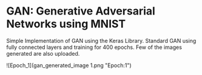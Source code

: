 # GAN: Generative Adversarial Networks using MNIST

Simple Implementation of GAN using the Keras Library. Standard GAN using fully connected layers and training for 400 epochs. Few of the images generated are also uploaded.

![Epoch_1](gan_generated_image 1.png "Epoch:1")
![]()
